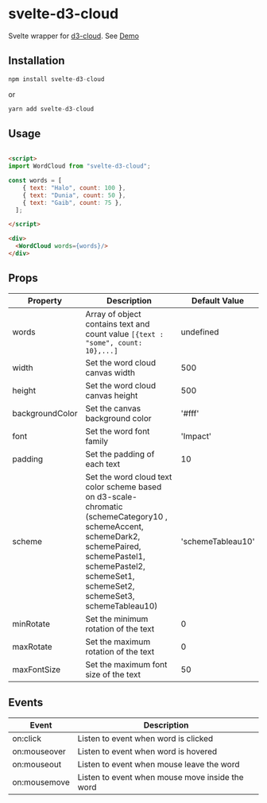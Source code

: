 # svelte-d3-cloud

Svelte wrapper for [d3-cloud](https://github.com/jasondavies/d3-cloud). See [Demo](https://codesandbox.io/s/cold-browser-7qkms)

## Installation

```js 
npm install svelte-d3-cloud
``` 
or
```js
yarn add svelte-d3-cloud
```

## Usage

```html

<script>
import WordCloud from "svelte-d3-cloud";

const words = [
    { text: "Halo", count: 100 },
    { text: "Dunia", count: 50 },
    { text: "Gaib", count: 75 },
  ];

</script>

<div>
  <WordCloud words={words}/>
</div>

```

## Props
| Property | Description             | Default Value |
|----------|-------------------------|---------------|
| words    | Array of object contains text and count value ``` [{text : "some", count: 10},...] ``` | undefined |
| width    | Set the word cloud canvas width  | 500           |
| height   | Set the word cloud canvas height | 500           |
| backgroundColor     | Set the canvas background color | '#fff'      |
| font     | Set the word font family | 'Impact'      |
| padding     | Set the padding of each text | 10     |
| scheme     | Set the word cloud text color scheme based on d3-scale-chromatic (schemeCategory10 , schemeAccent, schemeDark2, schemePaired, schemePastel1, schemePastel2, schemeSet1, schemeSet2, schemeSet3, schemeTableau10) | 'schemeTableau10'     |
| minRotate     | Set the minimum rotation of the text | 0     |
| maxRotate     | Set the maximum rotation of the text | 0     |
| maxFontSize     | Set the maximum font size of the text | 50     |
   
## Events

| Event | Description             |
|----------|-------------------------|
| on:click        | Listen to event when word is clicked | 
| on:mouseover    | Listen to event when word is hovered |
| on:mouseout     | Listen to event when mouse leave the word|
| on:mousemove    | Listen to event when mouse move inside the word |
